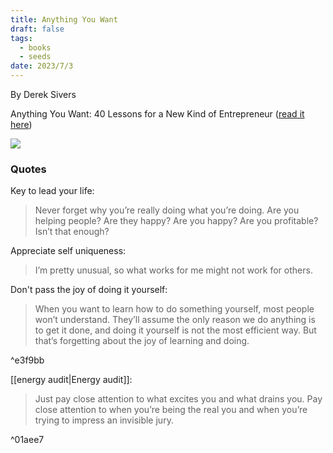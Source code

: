 ```yaml
---
title: Anything You Want
draft: false
tags:
  - books
  - seeds
date: 2023/7/3
---
```

By Derek Sivers 

Anything You Want: 40 Lessons for a New Kind of Entrepreneur ([read it here](https://sive.rs/a))

![](https://m.media-amazon.com/images/I/81KTNxf+8HL._AC_UF350,350_QL50_.jpg)

### Quotes
Key to lead your life:
> Never forget why you’re really doing what you’re doing. Are you helping people? Are they happy? Are you happy? Are you profitable? Isn’t that enough?

Appreciate self uniqueness: 
> I’m pretty unusual, so what works for me might not work for others.

Don't pass the joy of doing it yourself: 
> When you want to learn how to do something yourself, most people won’t understand. They’ll assume the only reason we do anything is to get it done, and doing it yourself is not the most efficient way. But that’s forgetting about the joy of learning and doing. 

^e3f9bb

[[energy audit|Energy audit]]:
> Just pay close attention to what excites you and what drains you. Pay close attention to when you’re being the real you and when you’re trying to impress an invisible jury.

^01aee7

